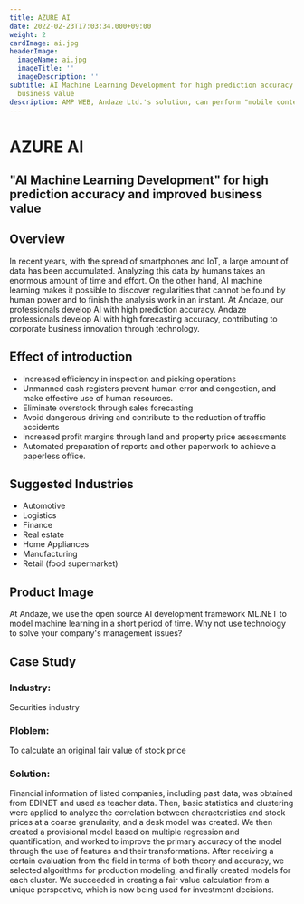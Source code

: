 ```yaml
---
title: AZURE AI
date: 2022-02-23T17:03:34.000+09:00
weight: 2
cardImage: ai.jpg
headerImage:
  imageName: ai.jpg
  imageTitle: ''
  imageDescription: ''
subtitle: AI Machine Learning Development for high prediction accuracy and improved
  business value
description: AMP WEB, Andaze Ltd.'s solution, can perform "mobile content acceleration" to reduce the waiting time for web pages to be displayed, and the AMP framework will quickly build an AMP site. If your company's website is facing any issues, please feel free to contact us.
---
```

# AZURE AI

## "AI Machine Learning Development" for high prediction accuracy and improved business value



## Overview

In recent years, with the spread of smartphones and IoT, a large amount of data has been accumulated. Analyzing this data by humans takes an enormous amount of time and effort. On the other hand, AI machine learning makes it possible to discover regularities that cannot be found by human power and to finish the analysis work in an instant. At Andaze, our professionals develop AI with high prediction accuracy. Andaze professionals develop AI with high forecasting accuracy, contributing to corporate business innovation through technology.



## Effect of introduction

* Increased efficiency in inspection and picking operations
* Unmanned cash registers prevent human error and congestion, and make effective use of human resources.
* Eliminate overstock through sales forecasting
* Avoid dangerous driving and contribute to the reduction of traffic accidents
* Increased profit margins through land and property price assessments
* Automated preparation of reports and other paperwork to achieve a paperless office.



## Suggested Industries

* Automotive
* Logistics
* Finance
* Real estate
* Home Appliances
* Manufacturing
* Retail (food supermarket)



## Product Image

At Andaze, we use the open source AI development framework ML.NET to model machine learning in a short period of time. Why not use technology to solve your company's management issues?



## Case Study

### Industry:

Securities industry

### Ploblem:

To calculate an original fair value of stock price

### Solution:

Financial information of listed companies, including past data, was obtained from EDINET and used as teacher data. Then, basic statistics and clustering were applied to analyze the correlation between characteristics and stock prices at a coarse granularity, and a desk model was created. We then created a provisional model based on multiple regression and quantification, and worked to improve the primary accuracy of the model through the use of features and their transformations. After receiving a certain evaluation from the field in terms of both theory and accuracy, we selected algorithms for production modeling, and finally created models for each cluster. We succeeded in creating a fair value calculation from a unique perspective, which is now being used for investment decisions.